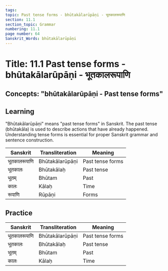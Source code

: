 ```yaml
---
tags:
topic: Past tense forms - bhūtakālarūpāṇi - भूतकालरूपाणि
section: 11.1
section_topic: Grammar
numbering: 11.1
page number: 64
Sanskrit_Words: bhūtakālarūpāṇi
---
```

# Title: 11.1 Past tense forms - bhūtakālarūpāṇi - भूतकालरूपाणि
## Concepts: "bhūtakālarūpāṇi - Past tense forms"

## Learning
"Bhūtakālarūpāṇi" means "past tense forms" in Sanskrit. The past tense (bhūtakāla) is used to describe actions that have already happened. Understanding tense forms is essential for proper Sanskrit grammar and sentence construction.

| Sanskrit           | Transliteration      | Meaning                          |
| ------------------ | -------------------- | -------------------------------- |
| भूतकालरूपाणि      | Bhūtakālarūpāṇi      | Past tense forms                 |
| भूतकालः           | Bhūtakālaḥ           | Past tense                       |
| भूतम्              | Bhūtam               | Past                             |
| कालः               | Kālaḥ                | Time                             |
| रूपाणि             | Rūpāṇi               | Forms                            |

## Practice
| Sanskrit           | Transliteration      | Meaning                          |
| ------------------ | -------------------- | -------------------------------- |
| भूतकालरूपाणि      | Bhūtakālarūpāṇi      | Past tense forms                 |
| भूतकालः           | Bhūtakālaḥ           | Past tense                       |
| भूतम्              | Bhūtam               | Past                             |
| कालः               | Kālaḥ                | Time                             |
